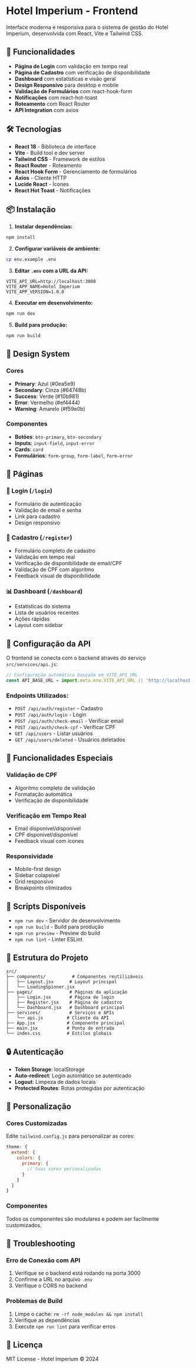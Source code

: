 # Hotel Imperium - Frontend

Interface moderna e responsiva para o sistema de gestão do Hotel Imperium, desenvolvida com React, Vite e Tailwind CSS.

## 🚀 Funcionalidades

- **Página de Login** com validação em tempo real
- **Página de Cadastro** com verificação de disponibilidade
- **Dashboard** com estatísticas e visão geral
- **Design Responsivo** para desktop e mobile
- **Validação de Formulários** com react-hook-form
- **Notificações** com react-hot-toast
- **Roteamento** com React Router
- **API Integration** com axios

## 🛠️ Tecnologias

- **React 18** - Biblioteca de interface
- **Vite** - Build tool e dev server
- **Tailwind CSS** - Framework de estilos
- **React Router** - Roteamento
- **React Hook Form** - Gerenciamento de formulários
- **Axios** - Cliente HTTP
- **Lucide React** - Ícones
- **React Hot Toast** - Notificações

## 📦 Instalação

1. **Instalar dependências:**
```bash
npm install
```

2. **Configurar variáveis de ambiente:**
```bash
cp env.example .env
```

3. **Editar `.env` com a URL da API:**
```env
VITE_API_URL=http://localhost:3000
VITE_APP_NAME=Hotel Imperium
VITE_APP_VERSION=1.0.0
```

4. **Executar em desenvolvimento:**
```bash
npm run dev
```

5. **Build para produção:**
```bash
npm run build
```

## 🎨 Design System

### Cores
- **Primary**: Azul (#0ea5e9)
- **Secondary**: Cinza (#64748b)
- **Success**: Verde (#10b981)
- **Error**: Vermelho (#ef4444)
- **Warning**: Amarelo (#f59e0b)

### Componentes
- **Botões**: `btn-primary`, `btn-secondary`
- **Inputs**: `input-field`, `input-error`
- **Cards**: `card`
- **Formulários**: `form-group`, `form-label`, `form-error`

## 📱 Páginas

### 🔐 Login (`/login`)
- Formulário de autenticação
- Validação de email e senha
- Link para cadastro
- Design responsivo

### 📝 Cadastro (`/register`)
- Formulário completo de cadastro
- Validação em tempo real
- Verificação de disponibilidade de email/CPF
- Validação de CPF com algoritmo
- Feedback visual de disponibilidade

### 📊 Dashboard (`/dashboard`)
- Estatísticas do sistema
- Lista de usuários recentes
- Ações rápidas
- Layout com sidebar

## 🔧 Configuração da API

O frontend se conecta com o backend através do serviço `src/services/api.js`:

```javascript
// Configuração automática baseada em VITE_API_URL
const API_BASE_URL = import.meta.env.VITE_API_URL || 'http://localhost:3000'
```

### Endpoints Utilizados:
- `POST /api/auth/register` - Cadastro
- `POST /api/auth/login` - Login
- `POST /api/auth/check-email` - Verificar email
- `POST /api/auth/check-cpf` - Verificar CPF
- `GET /api/users` - Listar usuários
- `GET /api/users/deleted` - Usuários deletados

## 🎯 Funcionalidades Especiais

### Validação de CPF
- Algoritmo completo de validação
- Formatação automática
- Verificação de disponibilidade

### Verificação em Tempo Real
- Email disponível/disponível
- CPF disponível/disponível
- Feedback visual com ícones

### Responsividade
- Mobile-first design
- Sidebar colapsível
- Grid responsivo
- Breakpoints otimizados

## 🚀 Scripts Disponíveis

- `npm run dev` - Servidor de desenvolvimento
- `npm run build` - Build para produção
- `npm run preview` - Preview do build
- `npm run lint` - Linter ESLint

## 📁 Estrutura do Projeto

```
src/
├── components/          # Componentes reutilizáveis
│   ├── Layout.jsx      # Layout principal
│   └── LoadingSpinner.jsx
├── pages/              # Páginas da aplicação
│   ├── Login.jsx       # Página de login
│   ├── Register.jsx    # Página de cadastro
│   └── Dashboard.jsx   # Dashboard principal
├── services/           # Serviços e APIs
│   └── api.js         # Cliente da API
├── App.jsx            # Componente principal
├── main.jsx           # Ponto de entrada
└── index.css          # Estilos globais
```

## 🔒 Autenticação

- **Token Storage**: localStorage
- **Auto-redirect**: Login automático se autenticado
- **Logout**: Limpeza de dados locais
- **Protected Routes**: Rotas protegidas por autenticação

## 🎨 Personalização

### Cores Customizadas
Edite `tailwind.config.js` para personalizar as cores:

```javascript
theme: {
  extend: {
    colors: {
      primary: {
        // Suas cores personalizadas
      }
    }
  }
}
```

### Componentes
Todos os componentes são modulares e podem ser facilmente customizados.

## 🐛 Troubleshooting

### Erro de Conexão com API
1. Verifique se o backend está rodando na porta 3000
2. Confirme a URL no arquivo `.env`
3. Verifique o CORS no backend

### Problemas de Build
1. Limpe o cache: `rm -rf node_modules && npm install`
2. Verifique as dependências
3. Execute `npm run lint` para verificar erros

## 📄 Licença

MIT License - Hotel Imperium © 2024
